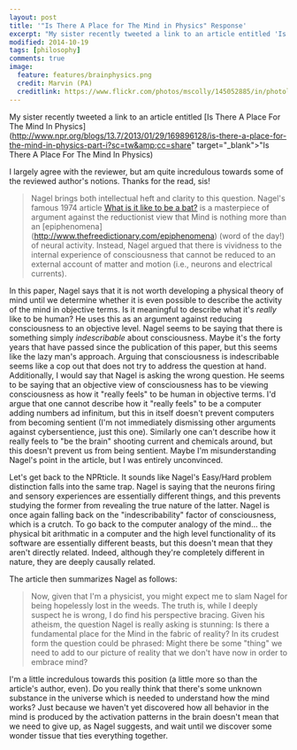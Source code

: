 ```yaml
---
layout: post
title: '"Is There A Place for The Mind in Physics" Response'
excerpt: "My sister recently tweeted a link to an article entitled 'Is There A Place For The Mind In Physics'. I largely agree with the reviewer, but am quite incredulous towards some of the reviewed author's notions."
modified: 2014-10-19
tags: [philosophy]
comments: true
image:
  feature: features/brainphysics.png
  credit: Marvin (PA)
  creditlink: https://www.flickr.com/photos/mscolly/145052885/in/photolist-dPraP-2ofFHP-4oGsst-9HurQu-a9u4iM-2p7jC-sqEag-2wqRw-85RyN9-8uEpA7-sSHh-7Ddq1u-3gi2HQ-4VWrVN-hQijTp-69o7jd-avju3o-m9ma7-mci-5U57VE-tiumf-hRL5sR-iiAJ7K-bsQEBR-6dMnwX-e1LDHU-qz4rW-dRuyLN-e4MepZ-kZZGgB-EBWj1-eFo6RF-4qeYcY-6Cb7H-6JKTqE-5TZJd6-v9wJQ-ES5xL-eFud3b
---
```


My sister recently tweeted a link to an article entitled [Is There A Place For The Mind In Physics](http://www.npr.org/blogs/13.7/2013/01/29/169896128/is-there-a-place-for-the-mind-in-physics-part-i?sc=tw&amp;cc=share" target="_blank">"Is There A Place For The Mind In Physics)

I largely agree with the reviewer, but
am quite incredulous towards some of the reviewed author's
notions. Thanks for the read, sis!

>   Nagel brings both intellectual heft and clarity to this
    question. Nagel's famous 1974 article [What is it like to be a
    bat?](http://organizations.utep.edu/portals/1475/nagel_bat.pdf) is
    a masterpiece of argument against the reductionist view that Mind
    is nothing more than an [epiphenomena]
    (http://www.thefreedictionary.com/epiphenomena) (word
    of the day!) of neural activity. Instead, Nagel argued that there
    is vividness to the internal experience of consciousness that
    cannot be reduced to an external account of matter and motion
    (i.e., neurons and electrical currents).

In this paper, Nagel says that it is not worth developing a physical
theory of mind until we determine whether it is even possible to
describe the activity of the mind in objective terms. Is it meaningful
to describe what it's *really* like to be human? He uses this as an
argument against reducing consciousness to an objective level. Nagel
seems to be saying that there is something simply *indescribable*
about consciousness. Maybe it's the forty years that have passed since
the publication of this paper, but this seems like the lazy man's
approach. Arguing that consciousness is indescribable seems like a cop
out that does not try to address the question at hand. Additionally, I
would say that Nagel is asking the wrong question. He seems to be
saying that an objective view of consciousness has to be viewing
consciousness as how it "really feels" to be human in objective
terms. I'd argue that one cannot describe how it "really feels" to be
a computer adding numbers ad infinitum, but this in itself doesn't
prevent computers from becoming sentient (I'm not immediately
dismissing other arguments against cybersentience, just this
one). Similarly one can't describe how it really feels to "be the
brain" shooting current and chemicals around, but this doesn't prevent
us from being sentient. Maybe I'm misunderstanding Nagel's point in
the article, but I was entirely unconvinced. 

Let's get back to the NPRticle.
It sounds like Nagel's Easy/Hard problem distinction falls into the same trap.
Nagel is saying that the neurons firing and sensory experiences are
essentially different things, and this prevents studying the former
from revealing the true nature of the latter. 
Nagel is once again falling back on the "indescribability" factor of
consciousness, which is a crutch. To go back to the computer analogy
of the mind... the physical bit arithmatic in a computer and the high
level functionality of its software are essentially different beasts,
but this doesn't mean that they aren't directly related. Indeed,
although they're completely different in nature, they are deeply
causally related.

The article then summarizes Nagel as follows:

>   Now, given that I'm a physicist, you might expect me to slam
    Nagel for being hopelessly lost in the weeds. The truth is, while I
    deeply suspect he is wrong, I do find his perspective bracing. Given
    his atheism, the question Nagel is really asking is stunning: Is there
    a fundamental place for the Mind in the fabric of reality? In its
    crudest form the question could be phrased: Might there be some
    "thing" we need to add to our picture of reality that we don't have
    now in order to embrace mind?

I'm a little incredulous towards this position (a little more so than
the article's author, even). 
Do you really think that there's some unknown substance in the
universe which is needed to understand how the mind works? Just
because we haven't yet discovered how all behavior in the mind is
produced by the activation patterns in the brain doesn't mean that we
need to give up, as Nagel suggests, and wait until we discover some
wonder tissue that ties everything together.
